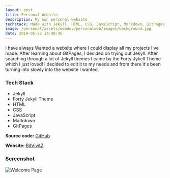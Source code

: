 ```yaml
---
layout: post
title: Personal Website
description: My own personal website
techstack: Made with Jekyll, HTML, CSS, JavaScript, Markdown, GitPages
image: /personal/assets/webdev/personalweb/images/background.jpg
date: 2019-05-22 14:40:45
---
```


I have always Wanted a website where I could display all my projects I've made. After learning about GitPages, I decided on trying out Jekyll. After searching through a lot of Jekyll themes I came by the Forty Jykell Theme which I just loved! I decided to edit it to my needs and from there it's been turning into slowly into the website I wanted.

### Tech Stack

- Jekyll
- Forty Jekyll Theme
- HTML
- CSS
- JavaScript
- Markdown
- GitPages

<b>Source code:</b> [GitHub](https://github.com/bitVivAZ/personal)

<b>Website:</b> [BitVivAZ](https://bitvivaz.com)

### Screenshot

![Welcome Page](/personal/assets/webdev/personalweb/images/personalweb.png)